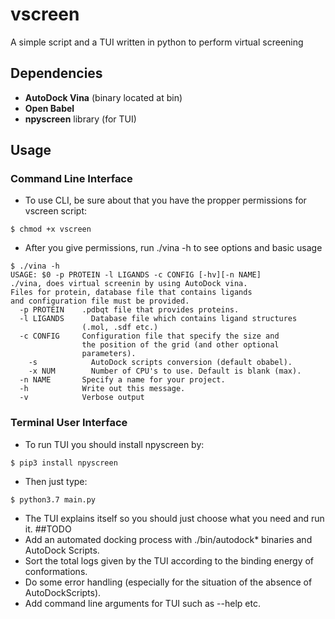 # vscreen
A simple script and a TUI written in python to perform virtual screening
## Dependencies
- **AutoDock Vina** (binary located at bin) 
- **Open Babel**
- **npyscreen** library (for TUI)
## Usage
### Command Line Interface
- To use CLI, be sure about that you have the propper permissions for vscreen script:
```
$ chmod +x vscreen
```
- After you give permissions, run ./vina -h to see options and basic usage
```
$ ./vina -h
USAGE: $0 -p PROTEIN -l LIGANDS -c CONFIG [-hv][-n NAME]
./vina, does virtual screenin by using AutoDock vina.
Files for protein, database file that contains ligands
and configuration file must be provided.
  -p PROTEIN    .pdbqt file that provides proteins.
  -l LIGANDS	  Database file which contains ligand structures
                (.mol, .sdf etc.)
  -c CONFIG     Configuration file that specify the size and
                the position of the grid (and other optional
                parameters).
	-s			  AutoDock scripts conversion (default obabel).
	-x NUM		  Number of CPU's to use. Default is blank (max).
  -n NAME       Specify a name for your project.
  -h            Write out this message.
  -v            Verbose output
```
### Terminal User Interface
- To run TUI you should install npyscreen by:
```
$ pip3 install npyscreen
```
- Then just type:
```
$ python3.7 main.py
```
- The TUI explains itself so you should just choose what you need and run it.
##TODO
- Add an automated docking process with ./bin/autodock* binaries and AutoDock Scripts.
- Sort the total logs given by the TUI according to the binding energy of conformations.
- Do some error handling (especially for the situation of the absence of AutoDockScripts).
- Add command line arguments for TUI such as --help etc.
